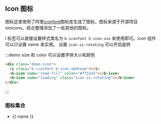 ## Icon 图标

<div class="global-anchor">
  <b-anchor :scroll-offset="100">
    <b-anchor-link href="#icon-tu-biao" title="Icon 图标"></b-anchor-link>
    <b-anchor-link href="#tu-biao-ji-he" title="图标集合"></b-anchor-link>
  </b-anchor>
</div>

图标这里使用了阿里[iconfont](https://www.iconfont.cn/)图标库生成了图标，图标来源于开源项目 ionicons，结合整理添加了一些其他的图标。

i 标签可以直接设置样式类名为 `b-iconfont b-icon-xxx` 来使用即可。icon 组件可以只设置 name 来实用。 设置 `icon-is-rotating` 可以开启旋转

:::demo size 和 color 可以设置字体大小和颜色

```html
<div class="demo-icon">
  <i class="b-iconfont b-icon-addteam"></i>
  <b-icon name="read-fill" color="#ff53a5"></b-icon>
  <b-icon name="loading" class="icon-is-rotating"></b-icon>
</div>
```

:::

### 图标集合

<ul class="icon-list">
    <li v-for="name in $icon" :key="name" class="list-complete-item">
        <span>
            <i :class="['b-iconfont' ,'b-icon-'+ name]"></i>
            <span class="icon-name">{{ name }}</span>
        </span>
    </li>
</ul>
